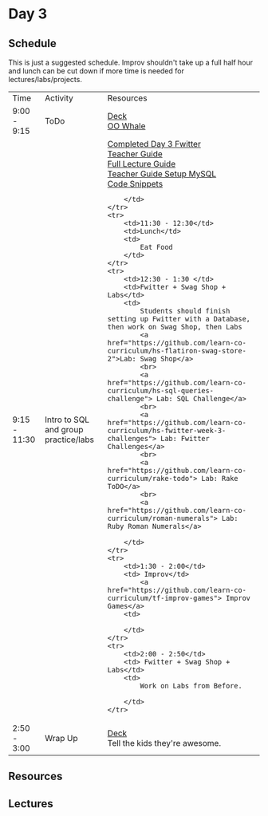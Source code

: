 # Day 3

## Schedule

This is just a suggested schedule. Improv shouldn't take up a full half hour and lunch can be cut down if more time is needed for lectures/labs/projects.

<table>
    <tr>
        <td>Time</td>
        <td>Activity</td>
        <td>Resources</td>
    </tr>
    <tr>
        <td>9:00 - 9:15</td>
        <td>ToDo</td>
        <td>
            <a href="https://docs.google.com/presentation/d/1UjrHc_Ki_dvtPqWsWxncBCmWmXYqwv6zg1Zvdlnzfnc/edit?usp=sharing"> Deck </a>
            <br>
            <a href="https://github.com/learn-co-curriculum/oo-whale-of-a-time">OO Whale</a>
        </td>
    </tr>
    <tr>
        <td>9:15 - 11:30</td>
        <td>Intro to SQL and group practice/labs</td>
        <td>
            <a href="https://github.com/learn-co-curriculum/hs-advanced-ruby-sinatra-template/tree/week-3"> Completed Day 3 Fwitter</a>
            <br>
            <a href="lectures/Databases/README.md"> Teacher Guide</a>
            <br>
            <a href="lectures/FULL-LECTURE.md/README.md"> Full Lecture Guide</a>
            <br>
            <a href="https://github.com/learn-co-curriculum/hs-ruby2-teachers-guide-mysql-setup"> Teacher Guide Setup MySQL</a>
            <br>
            <a href="leactures/code_snippets.md">Code Snippets</a>
            
        </td>
    </tr>
    <tr>
        <td>11:30 - 12:30</td>
        <td>Lunch</td>
        <td>
            Eat Food
        </td>
    </tr>
    <tr>
        <td>12:30 - 1:30 </td>
        <td>Fwitter + Swag Shop + Labs</td>
        <td>
            Students should finish setting up Fwitter with a Database, then work on Swag Shop, then Labs
            <a href="https://github.com/learn-co-curriculum/hs-flatiron-swag-store-2">Lab: Swag Shop</a>
            <br>
            <a href="https://github.com/learn-co-curriculum/hs-sql-queries-challenge"> Lab: SQL Challenge</a>
            <br>
            <a href="https://github.com/learn-co-curriculum/hs-fwitter-week-3-challenges"> Lab: Fwitter Challenges</a>
            <br>
            <a href="https://github.com/learn-co-curriculum/rake-todo"> Lab: Rake ToDO</a>
            <br>
            <a href="https://github.com/learn-co-curriculum/roman-numerals"> Lab: Ruby Roman Numerals</a>

        </td>
    </tr>
    <tr>
        <td>1:30 - 2:00</td>
        <td> Improv</td>
            <a href="https://github.com/learn-co-curriculum/tf-improv-games"> Improv Games</a>
        <td>
        
        </td>
    </tr>
    <tr>
        <td>2:00 - 2:50</td>
        <td> Fwitter + Swag Shop + Labs</td>
        <td>
            Work on Labs from Before.

        </td>
    </tr>
   <tr>
        <td>2:50 - 3:00</td>
        <td>Wrap Up</td>
        <td>
            <a href="https://docs.google.com/presentation/d/1UjrHc_Ki_dvtPqWsWxncBCmWmXYqwv6zg1Zvdlnzfnc/edit?usp=sharing"> Deck </a>
            <br>
            Tell the kids they're awesome. 
        </td>
    </tr>
</table>

## Resources

## Lectures
